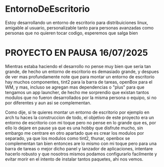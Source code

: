 # EntornoDeEscritorio
Estoy desarrollando un entorno de escritorio para distribuiciones linux, amigable al usuario, personalizable tanto para personas avanzadas como personas que no quieren tocar codigo, esperemos que salga bien

# PROYECTO EN PAUSA 16/07/2025

Mientras estaba haciendo el desarrollo no pense muy bien que seria tan grande, de hecho un entorno de escritorio es demasiado grande, y despues de ver mas profundamente note que para montar un entorno de escritorio hay muchos componentes, tint2 para la barra de tareas, openBox para el WM, y mas, incluso se agregan mas dependencias o "plus" para que tengamos un app launcher, de hecho me sorprendio que existan tantos modulos que no fueron desarrollados por la misma persona o equipo, si no por diferentes y aun asi se complementan.

Como dije, si te quieres montar un entorno de escritorio por ejemplo en arch tu haces la construccion de todo, el objetivo de este proyecto era un entorno de escritorio con mi toque pero no pense en lo grande que es, por ello lo dejare en pause ya que es una hobby que disfrute mucho, sin embargo me centrare en otro apartado que es crear los modulos por separado, ya que los modulos como tint2, thunar, openbox se complementan tan bien entonces are lo mismo con mi toque pero para una barra de tareas o mejor dicho  panel y lanzador de aplicaciones, intentare hacerlo robusto y que nosotros mismos podamos configurarlo facilmente y evitar morir en el intento de instalar tantos paquetes, ahi nos vemos.

